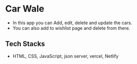 # Car Wale
- In this app you can Add, edit, delete and update the cars.
- You can also add to wishlist page and delete from there.

## Tech Stacks
- HTML, CSS, JavaScript, json server, vercel, Netlify
